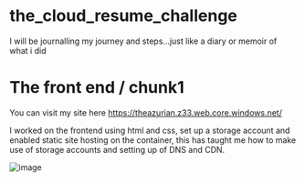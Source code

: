 # the_cloud_resume_challenge

I will be journalling my journey and steps...just like a diary or memoir of what i did

# The front end / chunk1

You can visit my site here https://theazurian.z33.web.core.windows.net/

I worked on the frontend using html and css, set up a storage account and enabled static site hosting on the container, this has taught me how to make use of storage accounts and setting up of DNS and CDN. 

![image](https://user-images.githubusercontent.com/73601265/222102223-0ba6b50b-eea5-4115-b489-716c9aadc484.png)


